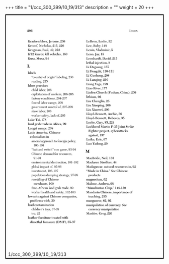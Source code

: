 +++
title = "1/ccc_300_399/10_19/313"
description = ""
weight = 20
+++

<table style="border:2px solid black;max-width:800px;max-height:800px;" 
><tr><td><img class="center-fit-jpg"
src="/jpg_/out_jpg_dbc_313.jpg"  >1/ccc_300_399/10_19/313</img></td></tr></table>